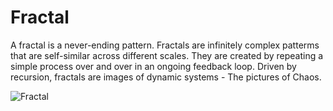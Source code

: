 # Fractal
 A fractal is a never-ending pattern.
 Fractals are infinitely complex patterms that are self-similar across different scales.
 They are created by repeating a simple process over and over in an ongoing feedback loop.
 Driven by recursion, fractals are images of dynamic systems - The pictures of Chaos.

![Fractal](https://fractalfoundation.org/wp-content/uploads/2009/01/xoasjs-300x263.png)
